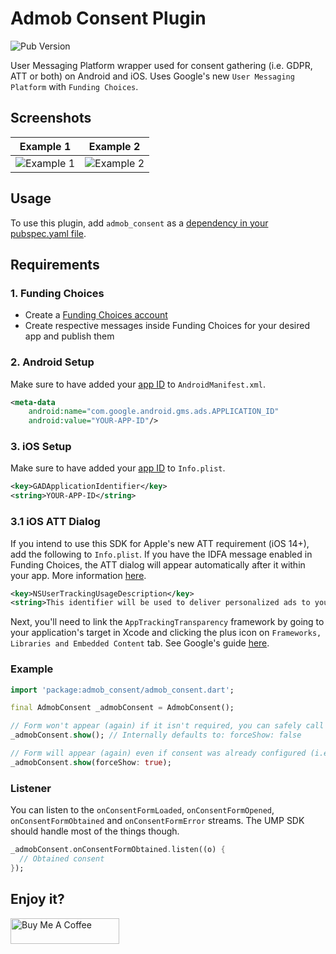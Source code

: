 # Admob Consent Plugin

![Pub Version](https://img.shields.io/pub/v/admob_consent)

User Messaging Platform wrapper used for consent gathering (i.e. GDPR, ATT or both) on Android and iOS. Uses Google's new `User Messaging Platform` with `Funding Choices`.

## Screenshots

| Example 1 | Example 2 |
| :-------: | :-------: |
| ![Example 1](https://www.anteger.com/images/uploads/admob_consent_example_2.png) | ![Example 2](https://www.anteger.com/images/uploads/admob_consent_example.png) |

## Usage
To use this plugin, add `admob_consent` as a [dependency in your pubspec.yaml file](https://flutter.io/platform-plugins/).

## Requirements

### 1. Funding Choices

* Create a [Funding Choices account](https://support.google.com/fundingchoices/answer/9180084)
* Create respective messages inside Funding Choices for your desired app and publish them

### 2. Android Setup

Make sure to have added your [app ID](https://support.google.com/admob/answer/7356431) to `AndroidManifest.xml`.

```xml
<meta-data
    android:name="com.google.android.gms.ads.APPLICATION_ID"
    android:value="YOUR-APP-ID"/>
```

### 3. iOS Setup

Make sure to have added your [app ID](https://support.google.com/admob/answer/7356431) to `Info.plist`.

```xml
<key>GADApplicationIdentifier</key>
<string>YOUR-APP-ID</string>
```

### 3.1 iOS ATT Dialog
If you intend to use this SDK for Apple's new ATT requirement (iOS 14+), add the following to `Info.plist`. If you have the IDFA message enabled in Funding Choices, the ATT dialog will appear automatically after it within your app. More information [here](https://support.google.com/fundingchoices/answer/9995402).

```xml
<key>NSUserTrackingUsageDescription</key>
<string>This identifier will be used to deliver personalized ads to you.</string>
```

Next, you'll need to link the `AppTrackingTransparency` framework by going to your application's target in Xcode and clicking the plus icon on `Frameworks, Libraries and Embedded Content` tab. See Google's guide [here](https://developers.google.com/admob/ump/ios/quick-start#app_tracking_transparency).

### Example

```dart
import 'package:admob_consent/admob_consent.dart';

final AdmobConsent _admobConsent = AdmobConsent();

// Form won't appear (again) if it isn't required, you can safely call this at app start
_admobConsent.show(); // Internally defaults to: forceShow: false

// Form will appear (again) even if consent was already configured (i.e. use in button to let user manage his consent)
_admobConsent.show(forceShow: true);
```

### Listener
You can listen to the ```onConsentFormLoaded```, ```onConsentFormOpened```, ```onConsentFormObtained``` and ```onConsentFormError``` streams. The UMP SDK should handle most of the things though.

``` dart
_admobConsent.onConsentFormObtained.listen((o) {
  // Obtained consent
});
```

## Enjoy it?
<a href="https://www.buymeacoffee.com/AntegerDigital" target="_blank"><img src="https://www.buymeacoffee.com/assets/img/custom_images/orange_img.png" alt="Buy Me A Coffee" style="height: 41px !important;width: 174px !important;"></a>
